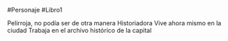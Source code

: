 #Personaje #Libro1 

Pelirroja, no podía ser de otra manera
Historiadora
Vive ahora mismo en la ciudad
Trabaja en el archivo histórico de la capital
